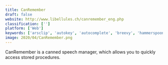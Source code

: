 ```yaml
---
title: CanRemember
draft: false 
website: http://www.libellules.ch/canremember_eng.php
classification: ['']
platform: ['Web']
keywords: ['arsclip', 'autokey', 'autocomplete', 'breevy', 'hammerspoon', 'oldautokey', 'phraseexpress', 'texpand', 'textexpander', 'tinytask', 'type_pilot', 'typeit4me', 'typertask', 'typinator', 'wordexpander', 'atext']
image: 2020/04/CanRemember.png
---
```

CanRemember is a canned speech manager, which allows you to quickly access stored procedures.